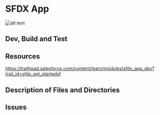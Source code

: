 # SFDX  App
![alt text](https://res.cloudinary.com/hy4kyit2a/f_auto,fl_lossy,q_70/learn/modules/sfdx_app_dev/sfdx_app_dev_create_visuals/images/f7f2e41264a11b943416046f601e6796_acct_map_pins.png)
## Dev, Build and Test


## Resources
https://trailhead.salesforce.com/content/learn/modules/sfdx_app_dev?trail_id=sfdx_get_startedsf

## Description of Files and Directories


## Issues


